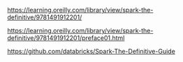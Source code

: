 https://learning.oreilly.com/library/view/spark-the-definitive/9781491912201/

https://learning.oreilly.com/library/view/spark-the-definitive/9781491912201/preface01.html

https://github.com/databricks/Spark-The-Definitive-Guide

